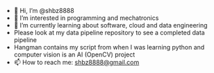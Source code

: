 - 👋 Hi, I’m @shbz8888
- 👀 I’m interested in programming and mechatronics
- 🌱 I’m currently learning about software, cloud and data engineering
- Please look at my data pipeline repository to see a completed data pipeline
- Hangman contains my script from when I was learning python and computer vision is an AI (OpenCV) project
- 📫 How to reach me: shbz8888@gmail.com

<!---
shbz8888/shbz8888 is a ✨ special ✨ repository because its `README.md` (this file) appears on your GitHub profile.
You can click the Preview link to take a look at your changes.
--->
